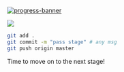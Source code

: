[![progress-banner](https://backend.codecrafters.io/progress/http-server/fbcae4da-2b0b-4937-a75c-6ed8b1ae8e72)](https://app.codecrafters.io/users/notlelouch?r=2qF)

![]([https://github.com/user/banner.png](https://github.com/notlelouch/http-server-python/blob/master/banner.jpg))

```sh
git add .
git commit -m "pass stage" # any msg
git push origin master
```

Time to move on to the next stage!
